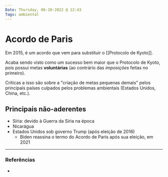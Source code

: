 ```yaml
---
Date: Thursday, 06-10-2022 @ 22:43
Tags: ambiental
---
```

# Acordo de Paris
Em 2015, é um acordo que vem para substituir o [[Protocolo de Kyoto]]. 

Acaba sendo visto como um sucesso bem maior que o Protocolo de Kyoto, pois possui metas **voluntárias** (ao contrário das *imposições* feitas no primeiro). 

Críticas a isso são sobre a  "criação de metas pequenas demais" pelos principais países culpados pelos problemas ambientais (Estados Unidos, China, etc.).

## Principais não-aderentes
- Síria: devido à Guerra da Síria na época
- Nicarágua
- Estados Unidos sob governo Trump (após eleição de 2016)
	- Biden reassina o termo do Acordo de Paris após sua eleição, em 2021


---
### Referências
- 